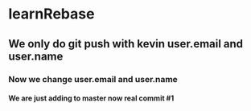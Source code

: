 # learnRebase

## We only do git push with kevin user.email and user.name

### Now we change user.email and user.name

#### We are just adding to master now real commit #1